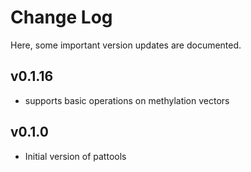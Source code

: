 # Change Log
Here, some important version updates are documented.
## v0.1.16
- supports basic operations on methylation vectors

## v0.1.0
- Initial version of pattools






